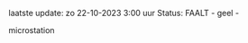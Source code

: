 laatste update: 
zo 22-10-2023  3:00   uur 
Status: FAALT - geel - 
<div class="service Y">microstation</div>